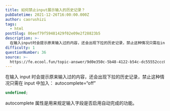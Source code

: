 ```yaml
---
title: 如何禁止input展示输入的历史记录？
pubDatetime: 2021-12-26T16:00:00.000Z
author: caorushizi
tags:
  - html
postSlug: 86eef79f59481429f02e09e2f28823b5
description: >-
  在输入input时会提示原来输入过的内容，还会出现下拉的历史记录，禁止这种情况只需在input中加入：autocomplete=“off”```typescriptundefined```autoco
difficulty: 1
questionNumber: 36
source: >-
  https://fe.ecool.fun/topic-answer/9d0e350c-5b48-4122-b54c-dc55552ccc05?orderBy=updateTime&order=desc&tagId=12
---
```


在输入 input 时会提示原来输入过的内容，还会出现下拉的历史记录，禁止这种情况只需在 input 中加入： autocomplete=“off”

```typescript
undefined;
```

autocomplete 属性是用来规定输入字段是否启用自动完成的功能。
